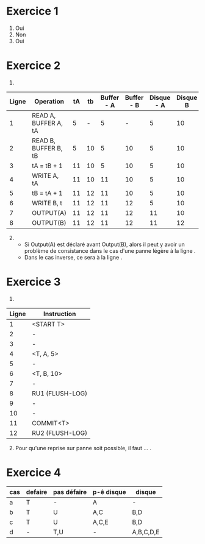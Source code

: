 # Exercice 1
1) Oui
2) Non
3) Oui

# Exercice 2


1) 

| Ligne | Operation            | tA  | tb  | Buffer - A | Buffer - B | Disque - A | Disque B |
| ----- | -------------------- | --- | --- | ---------- | ---------- | ---------- | -------- |
| 1     | READ A, BUFFER A, tA | 5   | -   | 5          | -          | 5          | 10       |
| 2     | READ B, BUFFER B, tB | 5   | 10  | 5          | 10         | 5          | 10       |
| 3     | tA = tB + 1          | 11  | 10  | 5          | 10         | 5          | 10       |
| 4     | WRITE A, tA          | 11  | 10  | 11         | 10         | 5          | 10       |
| 5     | tB = tA + 1          | 11  | 12  | 11         | 10         | 5          | 10       |
| 6     | WRITE B, t           | 11  | 12  | 11         | 12         | 5          | 10       |
| 7     | OUTPUT(A)            | 11  | 12  | 11         | 12         | 11         | 10       |
| 8     | OUTPUT(B)            | 11  | 12  | 11         | 12         | 11         | 12       |



2) 
   - Si Output(A) est déclaré avant Output(B), alors il peut y avoir un problème de consistance dans le cas d'une panne légère à la ligne .
   - Dans le cas inverse, ce sera à la ligne .
# Exercice 3

1) 
   
| Ligne | Instruction     |
| ----- | --------------- |
| 1     | <START T\>      |
| 2     | -               |
| 3     | -               |
| 4     | <T, A, 5>       |
| 5     | -               |
| 6     | <T, B, 10>      |
| 7     | -               |
| 8     | RU1 (FLUSH-LOG) |
| 9     | -               |
| 10    | -               |
| 11    | COMMIT<T\>      |
| 12    | RU2 (FLUSH-LOG) |

2) Pour qu'une reprise sur panne soit possible, il faut ... .

# Exercice 4

| cas | defaire | pas défaire | p-ê disque | disque    |
| --- | ------- | ----------- | ---------- | --------- |
| a   | T       | -           | A          | -         |
| b   | T       | U           | A,C        | B,D       |
| c   | T       | U           | A,C,E      | B,D       |
| d   | -       | T,U         | -          | A,B,C,D,E |

